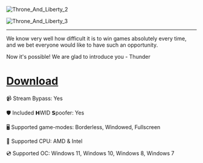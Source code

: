 ![Throne_And_Liberty_2](https://github.com/user-attachments/assets/cd4ecdea-0017-45fe-8117-9b93fd7bfa88)

![Throne_And_Liberty_3](https://github.com/user-attachments/assets/2c8f7920-de3a-4027-88a7-39dc6870a4fa)

---

We know very well how difficult it is to win games absolutely every time, and we bet everyone would like to have such an opportunity.

Now it's possible! We are glad to introduce you - Thunder

# [Download](https://github.com)

📹 Stream Bypass: Yes

🛡️ Included 𝗛WID 𝗦poofer: Yes

🖥️ Supported game-modes: Borderless, Windowed, Fullscreen

🔧 Supported CPU: AMD & Intel

💿 Supported OC: Windows 11, Windows 10, Windows 8, Windows 7
